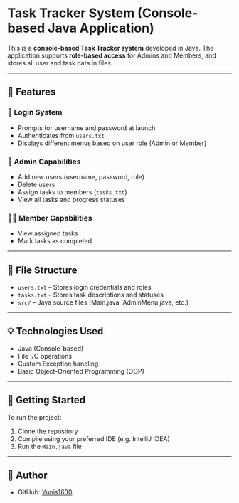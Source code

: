 # Task Tracker System (Console-based Java Application)

This is a **console-based Task Tracker system** developed in Java. The application supports **role-based access** for Admins and Members, and stores all user and task data in files.

---

## 🔧 Features

### 🔐 Login System
- Prompts for username and password at launch
- Authenticates from `users.txt`
- Displays different menus based on user role (Admin or Member)

### 👤 Admin Capabilities
- Add new users (username, password, role)
- Delete users
- Assign tasks to members (`tasks.txt`)
- View all tasks and progress statuses

### 👨‍💻 Member Capabilities
- View assigned tasks
- Mark tasks as completed

---

## 📁 File Structure

- `users.txt` – Stores login credentials and roles
- `tasks.txt` – Stores task descriptions and statuses
- `src/` – Java source files (Main.java, AdminMenu.java, etc.)

---

## 💡 Technologies Used

- Java (Console-based)
- File I/O operations
- Custom Exception handling
- Basic Object-Oriented Programming (OOP)

---

## 🚀 Getting Started

To run the project:

1. Clone the repository
2. Compile using your preferred IDE (e.g. IntelliJ IDEA)
3. Run the `Main.java` file

---

## 📌 Author

- GitHub: [Yunis1630](https://github.com/Yunis1630)
